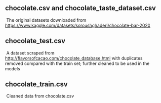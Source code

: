 ## chocolate.csv and chocolate_taste_dataset.csv

​ The original datasets downloaded from https://www.kaggle.com/datasets/soroushghaderi/chocolate-bar-2020



## chocolate_test.csv

​	A dataset scraped from  http://flavorsofcacao.com/chocolate_database.html with duplicates removed compared with the train set; further cleaned to be used in the models



## chocolate_train.csv

​	Cleaned data from chocolate.csv
